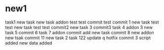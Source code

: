 # new1
task1
new task
new task
addon
test
test commit
test commit 1
new task
test test
new task
test test
commit2
new task 3
commit3
task 4
addon 3
new task 5
commit 6
task 7
addon
commit
add new task
commit 8
new addon
new tsak
commit 11
new task 2
task 122
update q
hotfix
commit 3
script added
new data added
